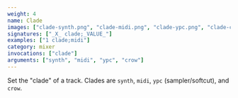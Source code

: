 ```yaml
---
weight: 4
name: Clade
images: ["clade-synth.png", "clade-midi.png", "clade-ypc.png", "clade-crow.png"]
signatures: ["_X_ clade;_VALUE_"]
examples: ["1 clade;midi"]
category: mixer
invocations: ["clade"]
arguments: ["synth", "midi", "ypc", "crow"]
---
```

Set the "clade" of a track. Clades are `synth`, `midi`, `ypc` (sampler/softcut), and `crow`.

